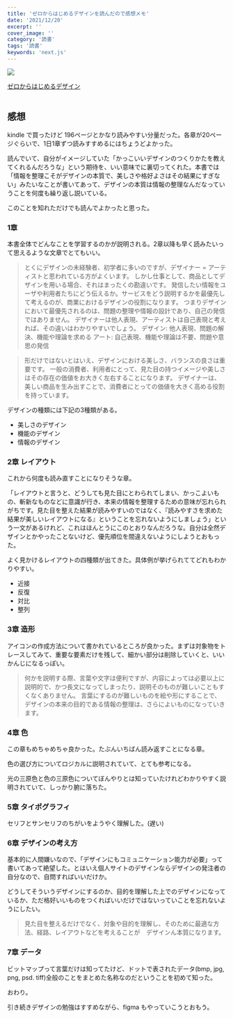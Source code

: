 ```yaml
---
title: 'ゼロからはじめるデザインを読んだので感想メモ'
date: '2021/12/20'
excerpt: ''
cover_image: ''
category: '読書'
tags: '読書'
keywords: 'next.js'
---
```


<a href="https://www.amazon.co.jp/%E3%82%BC%E3%83%AD%E3%81%8B%E3%82%89%E3%81%AF%E3%81%98%E3%82%81%E3%82%8B%E3%83%87%E3%82%B6%E3%82%A4%E3%83%B3-%E5%8C%97%E6%9D%91-%E5%B4%87/dp/4797376961?__mk_ja_JP=%E3%82%AB%E3%82%BF%E3%82%AB%E3%83%8A&keywords=%E3%82%BC%E3%83%AD%E3%81%8B%E3%82%89%E5%A7%8B%E3%82%81%E3%82%8B%E3%83%87%E3%82%B6%E3%82%A4%E3%83%B3&qid=1640012505&sr=8-1&linkCode=li3&tag=yourunderline-22&linkId=7e7cfacbe8182e4d0417170930a9e8bd&language=ja_JP&ref_=as_li_ss_il" target="_blank"><img border="0" src="https://images-na.ssl-images-amazon.com/images/I/41gX5xB4ouL._SX353_BO1,204,203,200_.jpg" ><p>ゼロからはじめるデザイン</p></a><img src="https://ir-jp.amazon-adsystem.com/e/ir?t=yourunderline-22&language=ja_JP&l=li3&o=9&a=4797376961" width="1" height="1" border="0" alt="" style="border:none !important; margin:0px !important;" />

## 感想

kindle で買ったけど 196ページとかなり読みやすい分量だった。各章が20ページぐらいで、1日1章ずつ読みすすめるにはちょうどよかった。

読んでいて、自分がイメージしていた「かっこいいデザインのつくりかたを教えてくれるんだろうな」という期待を、いい意味でに裏切ってくれた。本書では「情報を整理こそがデザインの本質で、美しさや格好よさはその結果にすぎない」みたいなことが書いてあって、デザインの本質は情報の整理なんだなっていうことを何度も繰り返し説いている。

このことを知れただけでも読んでよかったと思った。

### 1章

本書全体でどんなことを学習するのかが説明される。2章以降も早く読みたいって思えるような文章でとてもいい。

> とくにデザインの未経験者、初学者に多いのですが、デザイナー = アーティストと思われている方がよくいます。
しかし仕事として、商品としてデザインを用いる場合、それはまったくの勘違いです。
発信したい情報をユーザや利用者たちにどう伝えるか。サービスをどう説明するかを最優先して考えるのが、商業におけるデザインの役割になります。
つまりデザインにおいて最優先されるのは、問題の整理や情報の設計であり、自己の発信ではありません。
デザイナーは他人表現、アーティストは自己表現と考えれば、その違いはわかりやすいでしょう。
デザイン: 他人表現、問題の解決、機能や理論を求める
アート: 自己表現、機能や理論は不要、問題や意思の発信
> 

> 形だけではないとはいえ、デザインにおける美しさ、バランスの良さは重要です。
一般の消費者、利用者にとって、見た目の持つイメージや美しさはその存在の価値をお大きく左右することになります。
デザイナーは、美しい商品を生み出すことで、消費者にとっての価値を大きく高める役割を持っています。
> 

デザインの種類には下記の3種類がある。

- 美しさのデザイン
- 機能のデザイン
- 情報のデザイン

### 2章 レイアウト

これから何度も読み直すことになりそうな章。

「レイアウトと言うと、どうしても見た目にとわられてしまい、かっこよいもの、斬新なものなどに意識が行き、本来の情報を整理するための意味が忘れられがちです。見た目を整えた結果が読みやすいのではなく、『読みやすさを求めた結果が美しいレイアウトになる』ということを忘れないようにしましょう」という一文があるけれど、これはほんとうにこのとおりなんだろうな。自分は全然デザインとかやったことないけど、優先順位を間違えないようにしようとおもった。

よく見かけるレイアウトの四種類が出てきた。具体例が挙げられててどれもわかりやすい。

- 近接
- 反復
- 対比
- 整列

### 3章 造形

アイコンの作成方法について書かれているところが良かった。まずは対象物をトレースしてみて、重要な要素だけを残して、細かい部分は削除していくと、いいかんじになるっぽい。

> 何かを説明する際、言葉や文字は便利ですが、内容によっては必要以上に説明的で、かつ長文になってしまったり、説明そのものが難しいこともすくなくありません。
言葉にするのが難しいものを絵や形にすることで、デザインの本来の目的である情報の整理は、さらによいものになっていきます。
> 

### 4章 色

この章もめちゃめちゃ良かった。たぶんいちばん読み返すことになる章。

色の選び方についてロジカルに説明されていて、とても参考になる。

光の三原色と色の三原色についてぼんやりとは知っていたけれどわかりやすく説明されていて、しっかり腑に落ちた。

### 5章 タイポグラフィ

セリフとサンセリフのちがいをようやく理解した。(遅い)

### 6章 デザインの考え方

基本的に人間嫌いなので、「デザインにもコミュニケーション能力が必要」って書いてあって絶望した。とはいえ個人サイトのデザインならデザインの発注者の自分なので、自問すればいいだけか。

どうしてそういうデザインにするのか、目的を理解した上でのデザインになっているか、ただ格好いいものをつくればいいだけではないっていことを忘れないようにしたい。

> 見た目を整えるだけでなく、対象や目的を理解し、そのために最適な方法、経路、レイアウトなどを考えることが　デザインん本質になります。
> 

### 7章 データ

ビットマップって言葉だけは知ってたけど、ドットで表されたデータ(bmp, jpg, png, psd. tiff)全般のことをまとめた名称なのだということを初めて知った。

おわり。

引き続きデザインの勉強はすすめながら、figma もやっていこうとおもう。